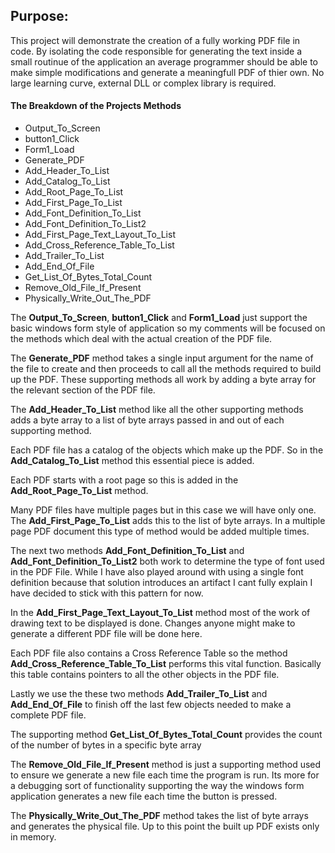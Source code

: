 
## Purpose: ##

This project will demonstrate the creation of a fully working PDF file in code. By isolating the code responsible for generating the text inside a small routinue of the application an average programmer should be able to make simple modifications and generate a meaningfull PDF of thier own. No large learning curve, external DLL or complex library is required.


#### The Breakdown of the Projects Methods ####



- Output_To_Screen
- button1_Click
- Form1_Load
- Generate_PDF
- Add_Header_To_List
- Add_Catalog_To_List
- Add_Root_Page_To_List
- Add_First_Page_To_List
- Add_Font_Definition_To_List
- Add_Font_Definition_To_List2
- Add_First_Page_Text_Layout_To_List
- Add_Cross_Reference_Table_To_List
- Add_Trailer_To_List
- Add_End_Of_File
- Get_List_Of_Bytes_Total_Count
- Remove_Old_File_If_Present
- Physically_Write_Out_The_PDF



The **Output_To_Screen**, **button1_Click** and **Form1_Load** just support the basic windows form style of application so my comments will be focused on the methods which deal with the actual creation of the PDF file.


The **Generate_PDF** method takes a single input argument for the name of the file to create and then proceeds to call all the methods required to build up the PDF. These supporting methods all work by adding a byte array for the relevant section of the PDF file.

The **Add_Header_To_List** method like all the other supporting methods adds a byte array to a list of byte arrays passed in and out of each supporting method. 

Each PDF file has a catalog of the objects which make up the PDF. So in the
 **Add_Catalog_To_List** method this essential piece is added.

Each PDF starts with a root page so this is added in the **Add_Root_Page_To_List** method.

Many PDF files have multiple pages but in this case we will have only one. The  **Add_First_Page_To_List** adds this to the list of byte arrays. In a multiple page PDF document this type of method would be added multiple times.

The next two methods **Add_Font_Definition_To_List** and **Add_Font_Definition_To_List2** both work to determine the type of font used in the PDF File. While I have also played around with using a single font definition because that solution introduces an artifact I cant fully explain I have decided to stick with this pattern for now.

In the **Add_First_Page_Text_Layout_To_List** method most of the work of drawing text to be displayed is done. Changes anyone might make to generate a different PDF file will be done here.

Each PDF file also contains a Cross Reference Table so the method  **Add_Cross_Reference_Table_To_List** performs this vital function. Basically this table contains pointers to all the other objects in the PDF file.

Lastly we use the these two methods **Add_Trailer_To_List** and **Add_End_Of_File** to finish off the last few objects needed to make a complete PDF file.

The supporting method **Get_List_Of_Bytes_Total_Count** provides the count of the number of bytes in a specific byte array

The **Remove_Old_File_If_Present** method is just a supporting method used to ensure we generate a new file each time the program is run. Its more for a debugging sort of functionality supporting the way the windows form application generates a new file each time the button is pressed.

The **Physically_Write_Out_The_PDF** method takes the list of byte arrays and generates the physical file. Up to this point the built up PDF exists only in memory.

